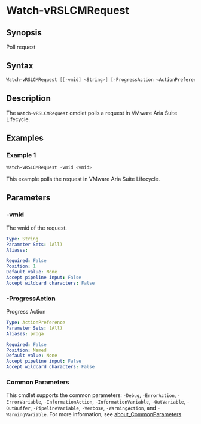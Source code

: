 # Watch-vRSLCMRequest

## Synopsis

Poll request

## Syntax

```powershell
Watch-vRSLCMRequest [[-vmid] <String>] [-ProgressAction <ActionPreference>] [<CommonParameters>]
```

## Description

The `Watch-vRSLCMRequest` cmdlet polls a request in VMware Aria Suite Lifecycle.

## Examples

### Example 1

```powershell
Watch-vRSLCMRequest -vmid <vmid>
```

This example polls the request in VMware Aria Suite Lifecycle.

## Parameters

### -vmid

The vmid of the request.

```yaml
Type: String
Parameter Sets: (All)
Aliases:

Required: False
Position: 1
Default value: None
Accept pipeline input: False
Accept wildcard characters: False
```

### -ProgressAction

Progress Action

```yaml
Type: ActionPreference
Parameter Sets: (All)
Aliases: proga

Required: False
Position: Named
Default value: None
Accept pipeline input: False
Accept wildcard characters: False
```

### Common Parameters

This cmdlet supports the common parameters: `-Debug`, `-ErrorAction`, `-ErrorVariable`, `-InformationAction`, `-InformationVariable`, `-OutVariable`, `-OutBuffer`, `-PipelineVariable`, `-Verbose`, `-WarningAction`, and `-WarningVariable`. For more information, see [about_CommonParameters](http://go.microsoft.com/fwlink/?LinkID=113216).
